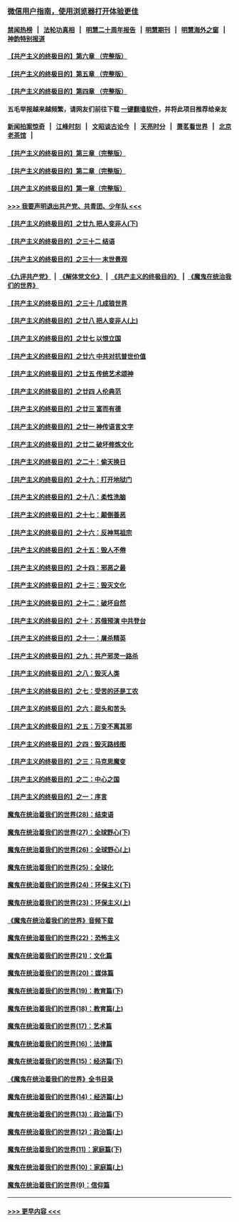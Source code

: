 ### [微信用户指南，使用浏览器打开体验更佳](https://github.com/gfw-breaker/banned-news1/blob/master/indexes/wechat-guide.md?t=0)
#### [禁闻热榜](热点新闻.md?t=0)  &nbsp;&nbsp;|&nbsp;&nbsp; [法轮功真相](https://github.com/gfw-breaker/truth/blob/master/README.md?t=0) &nbsp;&nbsp;|&nbsp;&nbsp; [明慧二十周年报告](https://github.com/gfw-breaker/mh-reports/blob/master/README.md?t=0) &nbsp;&nbsp;|&nbsp;&nbsp;[明慧期刊](https://github.com/gfw-breaker/mh-qikan) &nbsp;&nbsp;|&nbsp;&nbsp; [明慧海外之窗](https://github.com/gfw-breaker/mh-news/blob/master/README.md?t=0) &nbsp;&nbsp;|&nbsp;&nbsp; [神韵特别报道](https://github.com/gfw-breaker/mh-news/blob/master/shenyun.md?t=0)
#### [【共产主义的终极目的】第六章 （完整版）](../pages/nsc422/n11428913.md?t=02172202) 
#### [【共产主义的终极目的】第五章 （完整版）](../pages/nsc422/n11428912.md?t=02172202) 
#### [【共产主义的终极目的】第四章 （完整版）](../pages/nsc422/n11428907.md?t=02172202) 
#### 五毛举报越来越频繁，请网友们前往下载 [一键翻墙软件](https://github.com/gfw-breaker/ssr-accounts)，并将此项目推荐给亲友
#### [新闻拍案惊奇](https://github.com/gfw-breaker/banned-news1/blob/master/pages/link4.md) &nbsp;&nbsp;|&nbsp;&nbsp; [江峰时刻](https://github.com/gfw-breaker/banned-news1/blob/master/pages/link4.md) &nbsp;&nbsp;|&nbsp;&nbsp; [文昭谈古论今](https://github.com/gfw-breaker/banned-news1/blob/master/pages/link4.md) &nbsp;&nbsp;|&nbsp;&nbsp; [天亮时分](https://github.com/gfw-breaker/banned-news1/blob/master/pages/link4.md) &nbsp;&nbsp;|&nbsp;&nbsp; [萧茗看世界](https://github.com/gfw-breaker/banned-news1/blob/master/pages/link4.md) &nbsp;&nbsp;|&nbsp;&nbsp; [北京老茶馆](https://github.com/gfw-breaker/banned-news1/blob/master/pages/link4.md) &nbsp;&nbsp;|&nbsp;&nbsp; 
#### [【共产主义的终极目的】第三章（完整版）](../pages/nsc422/n11428848.md?t=02172202) 
#### [【共产主义的终极目的】第二章（完整版）](../pages/nsc422/n11428831.md?t=02172202) 
#### [【共产主义的终极目的】第一章（完整版）](../pages/nsc422/n11417651.md?t=02172202) 
#### [>>> 我要声明退出共产党、共青团、少年队 <<<](https://github.com/begood0513/goodnews/blob/master/quit/letter.md) 
#### [【共产主义的终极目的】之廿九 把人变非人(下)](../pages/nsc422/n11344140.md?t=02172202) 
#### [【共产主义的终极目的】之三十二 结语](../pages/nsc422/n11360535.md?t=02172202) 
#### [【共产主义的终极目的】之三十一 末世景观](../pages/nsc422/n11351129.md?t=02172202) 
#### [《九评共产党》](https://github.com/begood0513/9ping.md/blob/master/README.md) &nbsp;|&nbsp; [《解体党文化》](../../../../jtdwh.md/blob/master/README.md)  &nbsp;|&nbsp; [《共产主义的终极目的》](../../../../gczydzjmd.md/blob/master/README.md) &nbsp;|&nbsp; [《魔鬼在统治我们的世界》](../../../../mgztzwmdsj.md/blob/master/README.md) 
#### [【共产主义的终极目的】之三十 几成狼世界](../pages/nsc422/n11348280.md?t=02172202) 
#### [【共产主义的终极目的】之廿八 把人变非人(上)](../pages/nsc422/n11340492.md?t=02172202) 
#### [【共产主义的终极目的】之廿七 以恨立国](../pages/nsc422/n11336944.md?t=02172202) 
#### [【共产主义的终极目的】之廿六 中共对抗普世价值](../pages/nsc422/n11324785.md?t=02172202) 
#### [【共产主义的终极目的】之廿五 传统艺术颂神](../pages/nsc422/n11296396.md?t=02172202) 
#### [【共产主义的终极目的】之廿四 人伦典范](../pages/nsc422/n11296397.md?t=02172202) 
#### [【共产主义的终极目的】之廿三 富而有德](../pages/nsc422/n11283598.md?t=02172202) 
#### [【共产主义的终极目的】之廿一 神传语言文字](../pages/nsc422/n11263265.md?t=02172202) 
#### [【共产主义的终极目的】之廿二 破坏修炼文化](../pages/nsc422/n11245728.md?t=02172202) 
#### [【共产主义的终极目的】之二十：偷天换日](../pages/nsc422/n11238846.md?t=02172202) 
#### [【共产主义的终极目的】之十九：打开地狱门](../pages/nsc422/n11206376.md?t=02172202) 
#### [【共产主义的终极目的】之十八：柔性洗脑](../pages/nsc422/n11199994.md?t=02172202) 
#### [【共产主义的终极目的】之十七：颠倒善恶](../pages/nsc422/n11179782.md?t=02172202) 
#### [【共产主义的终极目的】之十六：反神骂祖宗](../pages/nsc422/n11166798.md?t=02172202) 
#### [【共产主义的终极目的】之十五：毁人不倦](../pages/nsc422/n11166792.md?t=02172202) 
#### [【共产主义的终极目的】之十四：邪恶之最](../pages/nsc422/n11150249.md?t=02172202) 
#### [【共产主义的终极目的】之十三：毁灭文化](../pages/nsc422/n11135227.md?t=02172202) 
#### [【共产主义的终极目的】之十二：破坏自然](../pages/nsc422/n11135214.md?t=02172202) 
#### [【共产主义的终极目的】之十：苏俄预演 中共登台](../pages/nsc422/n11118424.md?t=02172202) 
#### [【共产主义的终极目的】之十一：屠杀精英](../pages/nsc422/n11118442.md?t=02172202) 
#### [【共产主义的终极目的】之九：共产邪灵一路杀](../pages/nsc422/n11114139.md?t=02172202) 
#### [【共产主义的终极目的】之八：毁灭人类](../pages/nsc422/n11108503.md?t=02172202) 
#### [【共产主义的终极目的】之七：受苦的还是工农](../pages/nsc422/n11101809.md?t=02172202) 
#### [【共产主义的终极目的】之六：甜头和苦头](../pages/nsc422/n11096971.md?t=02172202) 
#### [【共产主义的终极目的】之五：万变不离其邪](../pages/nsc422/n11091285.md?t=02172202) 
#### [【共产主义的终极目的】之四：毁灭路线图](../pages/nsc422/n11086284.md?t=02172202) 
#### [【共产主义的终极目的】之三：马克思魔变](../pages/nsc422/n11061941.md?t=02172202) 
#### [【共产主义的终极目的】之二：中心之国](../pages/nsc422/n11047728.md?t=02172202) 
#### [【共产主义的终极目的】之一：序言](../pages/nsc422/n11086077.md?t=02172202) 
#### [魔鬼在统治着我们的世界(28)：结束语](../pages/nsc422/n10936246.md?t=02172202) 
#### [魔鬼在统治着我们的世界(27)：全球野心(下)](../pages/nsc422/n10928319.md?t=02172202) 
#### [魔鬼在统治着我们的世界(26)：全球野心(上)](../pages/nsc422/n10900318.md?t=02172202) 
#### [魔鬼在统治着我们的世界(25)：全球化](../pages/nsc422/n10788205.md?t=02172202) 
#### [魔鬼在统治着我们的世界(24)：环保主义(下)](../pages/nsc422/n10695307.md?t=02172202) 
#### [魔鬼在统治着我们的世界(23)：环保主义(上)](../pages/nsc422/n10688613.md?t=02172202) 
#### [《魔鬼在统治着我们的世界》音频下载](../pages/nsc422/n10635553.md?t=02172202) 
#### [魔鬼在统治着我们的世界(22)：恐怖主义](../pages/nsc422/n10614727.md?t=02172202) 
#### [魔鬼在统治着我们的世界(21)：文化篇](../pages/nsc422/n10597706.md?t=02172202) 
#### [魔鬼在统治着我们的世界(20)：媒体篇](../pages/nsc422/n10586579.md?t=02172202) 
#### [魔鬼在统治着我们的世界(19)：教育篇(下)](../pages/nsc422/n10564808.md?t=02172202) 
#### [魔鬼在统治着我们的世界(18)：教育篇(上)](../pages/nsc422/n10526970.md?t=02172202) 
#### [魔鬼在统治着我们的世界(17)：艺术篇](../pages/nsc422/n10499093.md?t=02172202) 
#### [魔鬼在统治着我们的世界(16)：法律篇](../pages/nsc422/n10485969.md?t=02172202) 
#### [魔鬼在统治着我们的世界(15)：经济篇(下)](../pages/nsc422/n10469975.md?t=02172202) 
#### [《魔鬼在统治着我们的世界》全书目录](../pages/nsc422/n10464261.md?t=02172202) 
#### [魔鬼在统治着我们的世界(14)：经济篇(上)](../pages/nsc422/n10457370.md?t=02172202) 
#### [魔鬼在统治着我们的世界(13)：政治篇(下)](../pages/nsc422/n10448270.md?t=02172202) 
#### [魔鬼在统治着我们的世界(12)：政治篇(上)](../pages/nsc422/n10444576.md?t=02172202) 
#### [魔鬼在统治着我们的世界(11)：家庭篇(下)](../pages/nsc422/n10440961.md?t=02172202) 
#### [魔鬼在统治着我们的世界(10)：家庭篇(上)](../pages/nsc422/n10435448.md?t=02172202) 
#### [魔鬼在统治着我们的世界(9)：信仰篇](../pages/nsc422/n10432159.md?t=02172202) 

----
#### [ >>> 更早内容 <<< ](../indexes/nsc422-earlier.md)
